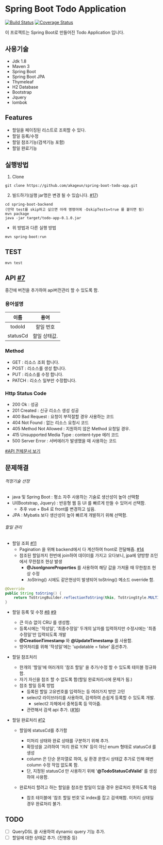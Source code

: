 
# Spring Boot Todo Application

[![Build Status](https://travis-ci.org/akageun/spring-boot-todo-app.svg?branch=master)](https://travis-ci.org/akageun/spring-boot-todo-app)
[![Coverage Status](https://coveralls.io/repos/github/akageun/spring-boot-todo-app/badge.svg?branch=master)](https://coveralls.io/github/akageun/spring-boot-todo-app?branch=master)


이 프로젝트는 Spring Boot로 만들어진 Todo Application 입니다.

## 사용기술
- Jdk 1.8
- Maven 3
- Spring Boot
- Spring Boot JPA
- Thymeleaf 
- H2 Database
- Bootstrap
- Jquery
- lombok

## Features
- 할일을 페이징된 리스트로 조회할 수 있다.
- 할일 등록/수정
- 할일 참조기능(검색기능 포함)
- 할일 완료기능

## 실행방법
1. Clone
```
git clone https://github.com/akageun/spring-boot-todo-app.git
```

2. 빌드하기(실행 jar명은 변경 될 수 있습니다. [#17](https://github.com/akageun/spring-boot-todo-app/issues/17))
```
cd spring-boot-backend
(만약 test를 skip하고 싶으면 아래 명령어에 -DskipTests=true 를 붙이면 됨)
mvn package
java -jar target/todo-app-0.1.0.jar 
```

- 위 방법과 다른 실행 방법
```
mvn spring-boot:run
```

## TEST
```
mvn test
```


## API [#7](https://github.com/akageun/spring-boot-todo-app/issues/7)
 중간에 버전을 추가하여 api버전관리 할 수 있도록 함.
 
### 용어설명
| 이름 | 용어 | 
|:---:|:---------:|
| todoId|할일 번호 |
| statusCd|할일 상태값. |

### Method
* GET : 리소스 조회 합니다.
* POST : 리소스를 생성 합니다.
* PUT : 리소스를 수정 합니다.
* PATCH : 리소스 일부만 수정합니다.

### Http Status Code
* 200 Ok : 성공
* 201 Created : 신규 리소스 생성 성공
* 400 Bad Request : 요청이 부적절할 경우 사용하는 코드
* 404 Not Found : 없는 리소스 요청시 코드
* 405 Method Not Allowed : 지원하지 않은 Method 요청일 경우.
* 415 Unsupported Media Type : content-type 에러 코드
* 500 Server Error : 서버에러가 발생했을 때 사용하는 코드

[#API 전체문서 보기](./docs/API.md)

## 문제해결
###### 적정기술 선정
  - java 및 Spring Boot : 평소 자주 사용하는 기술로 생산성이 높아 선택함
  - UI(Bootstrap, Jquery) : 반응형 웹 등 UI 를 빠르게 만들 수 있어서 선택함.
    - 추후 vue + Bs4 로 front를 변경하고 싶음.
  - JPA : Mybatis 보다 생산성이 높아 빠르게 개발하기 위해 선택함.

###### 할일 관리
  - 할일 조회 [#11](https://github.com/akageun/spring-boot-todo-app/issues/11)
    - Pagination 을 위해 backend에서 다 계산하여 front로 전달해줌. [#14](https://github.com/akageun/spring-boot-todo-app/issues/14)
    - 참조된 할일까지 한번에 join하여 데이터를 가지고 오다보니, jpa에 양방향 조인에서 무한참조 현상 발생
      - **@JsonIgnoreProperties** 를 사용하여 해당 값을 가져올 때 무한참조 현상 수정
      - .toString() 시에도 같은현상이 발생되어 toString() 메소드 override 함.
```java
@Override
public String toString() {
    return ToStringBuilder.reflectionToString(this, ToStringStyle.MULTI_LINE_STYLE);
}
```      
  - 할일 등록 및 수정 [#8](https://github.com/akageun/spring-boot-todo-app/issues/8) [#9](https://github.com/akageun/spring-boot-todo-app/issues/9)
    - 큰 이슈 없이 CRU 를 생성함.
    - 등록시에는 '작성일', '최종수정일' 두개의 날자를 입력하지만 수정시에는 '최종수정일'만 입력되도록 개발
    - **@CreationTimestamp** 와 **@UpdateTimestamp** 를 사용함.
    - 방어처리를 위해 '작성일'에는 'updatable = false' 옵션추가.
     
  - 할일 참조처리
    - 한개의 '할일'에 여러개의 '참조 할일' 을 추가/수정 할 수 있도록 테이블 정규화함.
    - 자기 자신을 참조 할 수 없도록 함(할일 완료처리시에 문제가 됨.)
    - 참조 할일 등록 방법
      - 등록된 할일 고유번호를 입력하는 등 여러가지 방안 고민
      - select2 라이브러리를 사용하여, 검색하여 손쉽게 등록할 수 있도록 개발.
        - select2 자체에서 중복등록 등 막아줌.
      - 관련해서 검색 api 추가. ([#16](https://github.com/akageun/spring-boot-todo-app/issues/16))
      
    
  - 할일 완료처리 [#12](https://github.com/akageun/spring-boot-todo-app/issues/12)
    - 할일에 statusCd를 추가함
      - 미처리 상태와 완료 상태를 구분하기 위해 추가.
      - 확장성을 고려하여 '처리 완료 Y/N' 등이 아닌 enum 형태로 statusCd 를 생성
      - column 은 단순 문자열로 하여, 실 환경 운영시 상태값 추가로 인해 매번 column 수정 작업 없도록 함.
      - 단, 지정된 statusCd 만 사용하기 위해 '**@TodoStatusCdValid**' 를 생성하여 사용함.
   
    - 완료처리 할려고 하는 할일을 참조한 할일이 있을 경우 완료처리 못하도록 막음
      - 참조 테이블에 '참조 할일 번호'로 index를 잡고 검색해함. 미처리 상태일 경우 완료처리 불가.
      
      
       
## TODO 
* [ ] QueryDSL 을 사용하여 dynamic query 기능 추가.
* [ ] 할일에 대한 상태값 추가. (진행중 등)
